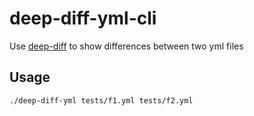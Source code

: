 # deep-diff-yml-cli
Use [deep-diff](https://github.com/flitbit/diff) to show differences between two yml files

## Usage
```bash
./deep-diff-yml tests/f1.yml tests/f2.yml
```
